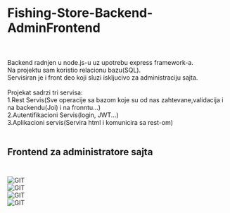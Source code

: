 # Fishing-Store-Backend-AdminFrontend<br><br>

Backend radnjen u node.js-u uz upotrebu express framework-a.<br>
Na projektu sam koristio relacionu bazu(SQL).<br>
Servisiran je i front deo koji sluzi iskljucivo za administraciju sajta.<br><br>
Projekat sadrzi tri servisa:<br>
1.Rest Servis(Sve operacije sa bazom koje su od nas zahtevane,validacija i na backendu(Joi) i na fronntu...)<br>
2.Autentifikacioni Servis(login, JWT...)<br>
3.Aplikacioni servis(Servira html i komunicira sa rest-om)<br><br>


## Frontend za administratore sajta <br><br>
![GIT](https://i.ibb.co/d27v1zD/fis1.jpg)<br> 
![GIT](https://i.ibb.co/8PHKDpR/fis2.jpg) <br>
![GIT](https://i.ibb.co/Rj8gVgr/fis3.jpg) <br>
![GIT](https://i.ibb.co/rbGKdqh/fis4.jpg) <br>
